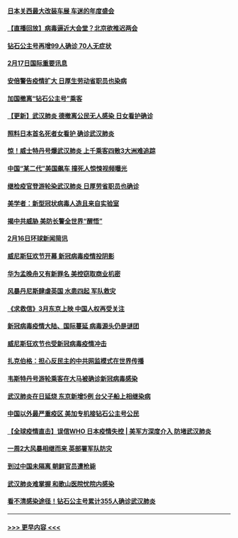 #### [日本关西最大改装车展 车迷的年度盛会](../pages/prog202/a102779263.md?t=02172311) 
#### [【直播回放】病毒逼近大会堂？北京欲推迟两会](../pages/prog202/a102779191.md?t=02172311) 
#### [钻石公主号再增99人确诊 70人无症状](../pages/prog202/a102779137.md?t=02172311) 
#### [2月17日国际重要讯息](../pages/prog202/a102779069.md?t=02172311) 
#### [安倍警告疫情扩大 日厚生劳动省职员也染病](../pages/prog202/a102779077.md?t=02172311) 
#### [加国撤离“钻石公主号”乘客](../pages/prog202/a102779071.md?t=02172311) 
#### [【更新】武汉肺炎 德撤离公民无人感染 日女看护确诊](../pages/prog202/a102770740.md?t=02172311) 
#### [照料日本首名死者女看护 确诊武汉肺炎](../pages/prog202/a102778947.md?t=02172311) 
#### [惊！威士特丹号爆武汉肺炎 上千乘客四散3大洲难追踪](../pages/prog202/a102778921.md?t=02172311) 
#### [中国“某二代”美国飙车 撞死人惊悚视频曝光](../pages/prog202/a102778919.md?t=02172311) 
#### [继检疫官登游轮染武汉肺炎 日厚劳省职员也确诊](../pages/prog202/a102778913.md?t=02172311) 
#### [美学者：新型冠状病毒人造且来自实验室](../pages/prog202/a102778911.md?t=02172311) 
#### [揭中共威胁 美防长警全世界“醒悟”](../pages/prog202/a102778738.md?t=02172311) 
#### [2月16日环球新闻简讯](../pages/prog202/a102778702.md?t=02172311) 
#### [威尼斯狂欢节开幕 新冠病毒疫情投阴影](../pages/prog202/a102778707.md?t=02172311) 
#### [华为孟晚舟又有新罪名 美控窃取商业机密](../pages/prog202/a102778677.md?t=02172311) 
#### [风暴丹尼斯肆虐英国 水患四起 军队救灾](../pages/prog202/a102778679.md?t=02172311) 
#### [《求救信》3月东京上映 中国人权再受关注](../pages/prog202/a102778650.md?t=02172311) 
#### [新冠病毒疫情大陆、国际蔓延 病毒源头仍是谜团](../pages/prog202/a102778602.md?t=02172311) 
#### [威尼斯狂欢节也受新冠病毒疫情冲击](../pages/prog202/a102778596.md?t=02172311) 
#### [扎克伯格：担心反民主的中共网监模式在世界传播](../pages/prog202/a102778585.md?t=02172311) 
#### [韦斯特丹号游轮乘客在大马被确诊新冠病毒感染](../pages/prog202/a102778559.md?t=02172311) 
#### [武汉肺炎在日延烧 东京新增5例 台父子船上相继染病](../pages/prog202/a102778538.md?t=02172311) 
#### [中国以外最严重疫区 美加专机接钻石公主号公民](../pages/prog202/a102778473.md?t=02172311) 
#### [【全球疫情直击】误信WHO 日本疫情失控 | 美军方深度介入 防堵武汉肺炎](../pages/prog202/a102778478.md?t=02172311) 
#### [一周2大风暴相继而来 英部署军队防灾](../pages/prog202/a102778447.md?t=02172311) 
#### [到过中国未隔离 朝鲜官员遭枪毙](../pages/prog202/a102778383.md?t=02172311) 
#### [武汉肺炎难掌握 和歌山医院忧院内感染](../pages/prog202/a102778376.md?t=02172311) 
#### [看不清感染途径！钻石公主号累计355人确诊武汉肺炎](../pages/prog202/a102778335.md?t=02172311) 

----
#### [ >>> 更早内容 <<< ](../indexes/prog202-earlier.md)
